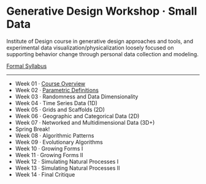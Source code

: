 # Generative Design Workshop · Small Data

Institute of Design course in generative design approaches and tools, and experimental data visualization/physicalization loosely focused on supporting behavior change through personal data collection and modeling.

[Formal Syllabus](generative-design-workshop.pdf)

-----

- Week 01 · [Course Overview](week01/README.md)
- Week 02 · [Parametric Definitions](week02/README.md)
- Week 03 · Randomness and Data Dimensionality 
- Week 04 · Time Series Data (1D)
- Week 05 · Grids and Scaffolds (2D)
- Week 06 · Geographic and Categorical Data (2D)
- Week 07 · Networked and Multidimensional Data (3D+)
- Spring Break! 
- Week 08 · Algorithmic Patterns
- Week 09 · Evolutionary Algorithms
- Week 10 · Growing Forms I
- Week 11 · Growing Forms II
- Week 12 · Simulating Natural Processes I 
- Week 13 · Simulating Natural Processes II
- Week 14 · Final Critique

